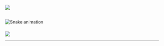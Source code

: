 ![](https://github-readme-stats.vercel.app/api/top-langs/?username=unzoid&theme=github_dark&hide_border=true&include_all_commits=true&count_private=true&layout=compact)

<br clear="both">

<img src="https://profile-readme-generator.com/assets/snake.svg" alt="Snake animation" />

###

[![](https://visitcount.itsvg.in/api?id=FlexTapeDev&icon=5&color=3)](https://visitcount.itsvg.in)

---
